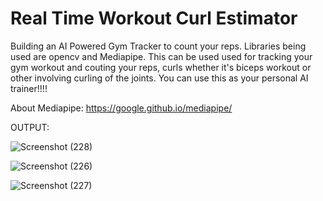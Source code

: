 # Real Time Workout Curl Estimator
Building an AI Powered Gym Tracker to count your reps. Libraries being used are opencv and Mediapipe. This can be used used for tracking your gym workout and couting your reps, curls whether it's biceps workout or other involving curling of the joints.
You can use this as your personal AI trainer!!!!

About Mediapipe: https://google.github.io/mediapipe/

OUTPUT:




![Screenshot (228)](https://user-images.githubusercontent.com/31736193/127545386-d4f8e280-b56a-4013-aa06-7566d1a3ae11.png)


![Screenshot (226)](https://user-images.githubusercontent.com/31736193/127545079-93cab1c4-5694-4866-bebf-6c4634364c1b.png)

![Screenshot (227)](https://user-images.githubusercontent.com/31736193/127545479-63e11daa-d298-41e8-8ff0-40368dc4d3b0.png)


